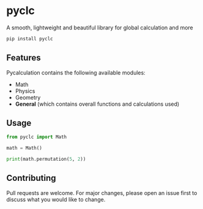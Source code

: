 # pyclc
A smooth, lightweight and beautiful library for global calculation and more

```bash
pip install pyclc
```

## Features
Pycalculation contains the following available modules:
- Math
- Physics
- Geometry
- **General** (which contains overall functions and calculations used)

## Usage
```python
from pyclc import Math

math = Math()

print(math.permutation(5, 2))
```

## Contributing
Pull requests are welcome. For major changes, please open an issue first to discuss what you would like to change.